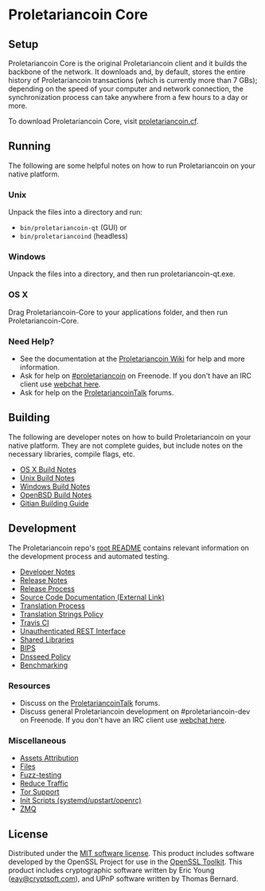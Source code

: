 Proletariancoin Core
=============

Setup
---------------------
Proletariancoin Core is the original Proletariancoin client and it builds the backbone of the network. It downloads and, by default, stores the entire history of Proletariancoin transactions (which is currently more than 7 GBs); depending on the speed of your computer and network connection, the synchronization process can take anywhere from a few hours to a day or more.

To download Proletariancoin Core, visit [proletariancoin.cf](https://proletariancoin.cf).

Running
---------------------
The following are some helpful notes on how to run Proletariancoin on your native platform.

### Unix

Unpack the files into a directory and run:

- `bin/proletariancoin-qt` (GUI) or
- `bin/proletariancoind` (headless)

### Windows

Unpack the files into a directory, and then run proletariancoin-qt.exe.

### OS X

Drag Proletariancoin-Core to your applications folder, and then run Proletariancoin-Core.

### Need Help?

* See the documentation at the [Proletariancoin Wiki](https://proletariancoin.cf/)
for help and more information.
* Ask for help on [#proletariancoin](http://webchat.freenode.net?channels=proletariancoin) on Freenode. If you don't have an IRC client use [webchat here](http://webchat.freenode.net?channels=proletariancoin).
* Ask for help on the [ProletariancoinTalk](https://proletariancointalk.io/) forums.

Building
---------------------
The following are developer notes on how to build Proletariancoin on your native platform. They are not complete guides, but include notes on the necessary libraries, compile flags, etc.

- [OS X Build Notes](build-osx.md)
- [Unix Build Notes](build-unix.md)
- [Windows Build Notes](build-windows.md)
- [OpenBSD Build Notes](build-openbsd.md)
- [Gitian Building Guide](gitian-building.md)

Development
---------------------
The Proletariancoin repo's [root README](/README.md) contains relevant information on the development process and automated testing.

- [Developer Notes](developer-notes.md)
- [Release Notes](release-notes.md)
- [Release Process](release-process.md)
- [Source Code Documentation (External Link)](https://dev.visucore.com/proletariancoin/doxygen/)
- [Translation Process](translation_process.md)
- [Translation Strings Policy](translation_strings_policy.md)
- [Travis CI](travis-ci.md)
- [Unauthenticated REST Interface](REST-interface.md)
- [Shared Libraries](shared-libraries.md)
- [BIPS](bips.md)
- [Dnsseed Policy](dnsseed-policy.md)
- [Benchmarking](benchmarking.md)

### Resources
* Discuss on the [ProletariancoinTalk](https://proletariancointalk.io/) forums.
* Discuss general Proletariancoin development on #proletariancoin-dev on Freenode. If you don't have an IRC client use [webchat here](http://webchat.freenode.net/?channels=proletariancoin-dev).

### Miscellaneous
- [Assets Attribution](assets-attribution.md)
- [Files](files.md)
- [Fuzz-testing](fuzzing.md)
- [Reduce Traffic](reduce-traffic.md)
- [Tor Support](tor.md)
- [Init Scripts (systemd/upstart/openrc)](init.md)
- [ZMQ](zmq.md)

License
---------------------
Distributed under the [MIT software license](/COPYING).
This product includes software developed by the OpenSSL Project for use in the [OpenSSL Toolkit](https://www.openssl.org/). This product includes
cryptographic software written by Eric Young ([eay@cryptsoft.com](mailto:eay@cryptsoft.com)), and UPnP software written by Thomas Bernard.
